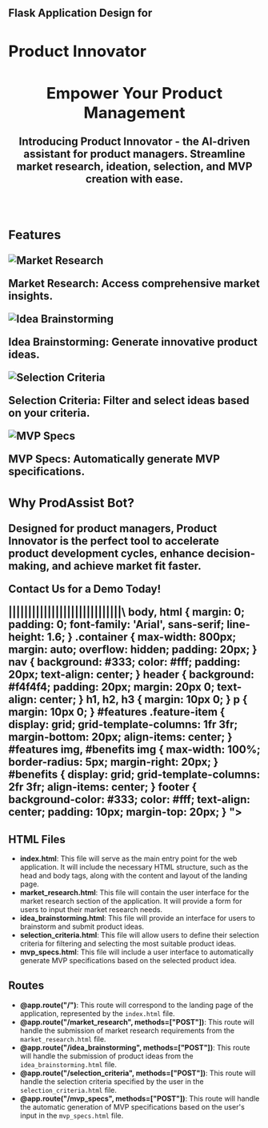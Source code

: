 ## Flask Application Design for <!DOCTYPE html> <html lang="en"> <head>     <meta charset="UTF-8">     <meta name="viewport" content="width=device-width, initial-scale=1.0">     <title>Product Innovator - Your AI Product Manager</title>     <link rel="stylesheet" href="style.css"> </head> <body>     <div class="container">         <nav>             <h1>Product Innovator</h1>         </nav>         <header>             <h2>Empower Your Product Management</h2>             <p>Introducing Product Innovator - the AI-driven assistant for product managers. Streamline market research, ideation, selection, and MVP creation with ease.</p>         </header>         <section id="features">             <h3>Features</h3>             <div class="feature-item">                 <img src="https://dl.dropboxusercontent.com/s/zyx7alfxicead0ovoyqwq/WhatsApp-Image-2024-03-25-at-12.47.25-PM-1.jpeg" alt="Market Research">                 <p><strong>Market Research:</strong> Access comprehensive market insights.</p>             </div>             <div class="feature-item">                 <img src="/path/to/idea-brainstorming-image.png" alt="Idea Brainstorming">                 <p><strong>Idea Brainstorming:</strong> Generate innovative product ideas.</p>             </div>             <div class="feature-item">                 <img src="/path/to/selection-criteria-image.png" alt="Selection Criteria">                 <p><strong>Selection Criteria:</strong> Filter and select ideas based on your criteria.</p>             </div>             <div class="feature-item">                 <img src="/path/to/mvp-specs-image.png" alt="MVP Specs">                 <p><strong>MVP Specs:</strong> Automatically generate MVP specifications.</p>             </div>         </section>         <section id="benefits">             <h3>Why ProdAssist Bot?</h3>             <p>Designed for product managers, Product Innovator is the perfect tool to accelerate product development cycles, enhance decision-making, and achieve market fit faster.</p>         </section>         <footer>             <p>Contact Us for a Demo Today!</p>         </footer>     </div> </body> </html>|||||||||||||||||||||||||||||\ body, html {     margin: 0;     padding: 0;     font-family: 'Arial', sans-serif;     line-height: 1.6; }  .container {     max-width: 800px;     margin: auto;     overflow: hidden;     padding: 20px; }  nav {     background: #333;     color: #fff;     padding: 20px;     text-align: center; }  header {     background: #f4f4f4;     padding: 20px;     margin: 20px 0;     text-align: center; }  h1, h2, h3 {     margin: 10px 0; }  p {     margin: 10px 0; }  #features .feature-item {     display: grid;     grid-template-columns: 1fr 3fr;     margin-bottom: 20px;     align-items: center; }  #features img, #benefits img {     max-width: 100%;     border-radius: 5px;     margin-right: 20px; }  #benefits {     display: grid;     grid-template-columns: 2fr 3fr;     align-items: center; }  footer {     background-color: #333;     color: #fff;     text-align: center;     padding: 10px;     margin-top: 20px; } ">

## HTML Files

- **index.html**: This file will serve as the main entry point for the web application. It will include the necessary HTML structure, such as the head and body tags, along with the content and layout of the landing page.
- **market_research.html**: This file will contain the user interface for the market research section of the application. It will provide a form for users to input their market research needs.
- **idea_brainstorming.html**: This file will provide an interface for users to brainstorm and submit product ideas.
- **selection_criteria.html**: This file will allow users to define their selection criteria for filtering and selecting the most suitable product ideas.
- **mvp_specs.html**: This file will include a user interface to automatically generate MVP specifications based on the selected product idea.

## Routes

- **@app.route("/")**: This route will correspond to the landing page of the application, represented by the `index.html` file.
- **@app.route("/market_research", methods=["POST"])**: This route will handle the submission of market research requirements from the `market_research.html` file.
- **@app.route("/idea_brainstorming", methods=["POST"])**: This route will handle the submission of product ideas from the `idea_brainstorming.html` file.
- **@app.route("/selection_criteria", methods=["POST"])**: This route will handle the selection criteria specified by the user in the `selection_criteria.html` file.
- **@app.route("/mvp_specs", methods=["POST"])**: This route will handle the automatic generation of MVP specifications based on the user's input in the `mvp_specs.html` file.